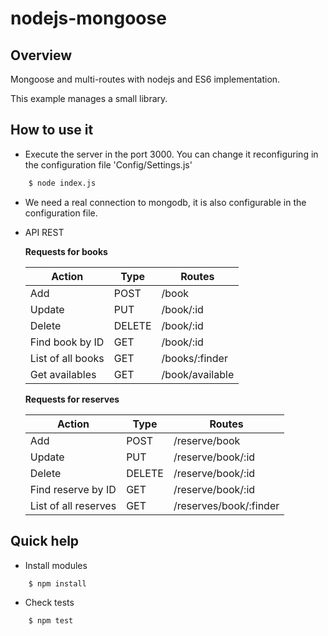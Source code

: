 # nodejs-mongoose

## Overview

Mongoose and multi-routes with nodejs and ES6 implementation.

This example manages a small library.

## How to use it

* Execute the server in the port 3000. You can change it reconfiguring in the configuration file 'Config/Settings.js'

```bash
    $ node index.js
```

* We need a real connection to mongodb, it is also configurable in the configuration file.

* API REST

    **Requests for books**

    |Action|Type|Routes|
    |--|--|--|
    |Add|POST|/book|
    |Update|PUT|/book/:id|
    |Delete|DELETE|/book/:id|
    |Find book by ID|GET|/book/:id|
    |List of all books|GET|/books/:finder|
    |Get availables|GET|/book/available|

    **Requests for reserves**

    |Action|Type|Routes|
    |--|--|--|
    |Add|POST|/reserve/book|
    |Update|PUT|/reserve/book/:id|
    |Delete|DELETE|/reserve/book/:id|
    |Find reserve by ID|GET|/reserve/book/:id|
    |List of all reserves|GET|/reserves/book/:finder|


## Quick help

* Install modules

```bash
    $ npm install
```

* Check tests

```bash
    $ npm test
```